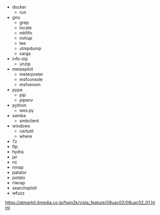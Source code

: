 - docker
  - run
- gnu
  - grep
  - locate
  - mkfifo
  - nohup
  - tee
  - utmpdump
  - xargs
- info-zip
  - unzip
- metasploit
  - meterpreter
  - msfconsole
  - msfvenom
- pypa
    - pip
    - pipenv
- python
  - wes.py
- samba
  - smbclient
- windows
  - certutil
  - where
- 7z
- ftp
- hydra
- jar
- nc
- nmap
- patator
- potato
- rlwrap
- searchsploit
- wfuzz

https://atmarkit.itmedia.co.jp/fwin2k/vista_feature/08uac02/08uac02_01.html
